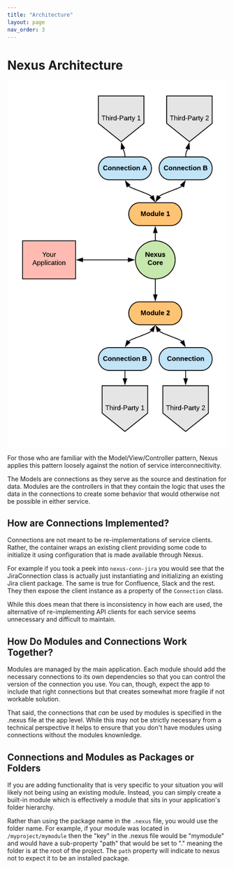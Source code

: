 ```yaml
---
title: "Architecture"
layout: page
nav_order: 3
---
```


# Nexus Architecture

![Nexus App Architecture](/assets/images/app-architecture-diagram.png)

For those who are familiar with the Model/View/Controller pattern, Nexus applies this pattern loosely against the notion of service interconnecitivity.

The Models are connections as they serve as the source and destination for data.  Modules are the controllers in that they contain the logic that uses the data in the connections to create some behavior that would otherwise not be possible in either service.

## How are Connections Implemented?

Connections are not meant to be re-implementations of service clients.  Rather, the container wraps an existing client providing some code to initialize it using configuration that is made available through Nexus.  

For example if you took a peek into `nexus-conn-jira` you would see that the JiraConnection class is actually just instantiating and initializing an existing Jira client package.  The same is true for Confluence, Slack and the rest.  They then expose the client instance as a property of the `Connection` class.  

While this does mean that there is inconsistency in how each are used, the alternative of re-implementing API clients for each service seems unnecessary and difficult to maintain.

 
## How Do Modules and Connections Work Together?
Modules are managed by the main application.  Each module should add the necessary connections to its own dependencies so that you can control the version of the connection you use.  You can, though, expect the app to include that right connections but that creates somewhat more fragile if not workable solution.

That said, the connections that *can* be used by modules is specified in the .nexus file at the app level.  While this may not be strictly necessary from a technical perspective it helps to ensure that you don't have modules using connections without the modules knownledge.

## Connections and Modules as Packages or Folders
If you are adding functionality that is very specific to your situation you will likely not being using an existing module.  Instead, you can simply create a built-in module which is effectively a module that sits in your application's folder hierarchy. 

Rather than using the package name in the `.nexus` file, you would use the folder name.  For example, if your module was located in `/myproject/mymodule` then the "key" in the .nexus file would be "mymodule" and would have a sub-property "path" that would be set to "." meaning the folder is at the root of the project.  The `path` property will indicate to nexus not to expect it to be an installed package.
